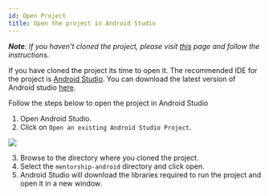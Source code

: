 ```yaml
---
id: Open Project
title: Open the project in Android Studio
---
```


_**Note**: If you haven't cloned the project, please visit [this](https://github.com/systers/mentorship-android/wiki/Fork,-Clone-&-Remote) page and follow the instructions._

If you have cloned the project its time to open it. The recommended IDE for the project is [Android Studio](https://developer.android.com/studio/). You can download the latest version of Android studio [here](https://developer.android.com/studio/#downloads).

Follow the steps below to open the project in Android Studio

1. Open Android Studio.
2. Click on `Open an existing Android Studio Project`.

![](https://user-images.githubusercontent.com/17262180/44109122-dc2a9b46-a019-11e8-8cab-321240f4a9c1.png)

3. Browse to the directory where you cloned the project.
4. Select the `mentorship-android` directory and click open.
5. Android Studio will download the libraries required to run the project and open it in a new window.
